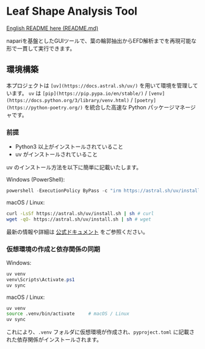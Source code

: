 # Leaf Shape Analysis Tool

[English README here (README.md)](README.md)

napariを基盤としたGUIツールで、葉の輪郭抽出からEFD解析までを再現可能な形で一貫して実行できます。

## 環境構築

本プロジェクトは `[uv](https://docs.astral.sh/uv/)` を用いて環境を管理しています。
`uv` は `[pip](https://pip.pypa.io/en/stable/)` / `[venv](https://docs.python.org/3/library/venv.html)` / `[poetry](https://python-poetry.org/)` を統合した高速な Python パッケージマネージャです。

### 前提

- Python3 以上がインストールされていること
- uv がインストールされていること

uv のインストール方法を以下に簡単に記載いたします。 

Windows (PowerShell):

```powershell
powershell -ExecutionPolicy ByPass -c "irm https://astral.sh/uv/install.ps1 | iex"
```

macOS / Linux:

```bash
curl -LsSf https://astral.sh/uv/install.sh | sh # curl
wget -qO- https://astral.sh/uv/install.sh | sh # wget
```

最新の情報や詳細は [公式ドキュメント](https://docs.astral.sh/uv/getting-started/installation/) をご参照ください。

### 仮想環境の作成と依存関係の同期

Windows:

```powershell
uv venv
venv\Scripts\Activate.ps1
uv sync
```

macOS / Linux:

```bash
uv venv
source .venv/bin/activate     # macOS / Linux
uv sync
```

これにより、`.venv` フォルダに仮想環境が作成され、`pyproject.toml` に記載された依存関係がインストールされます。
